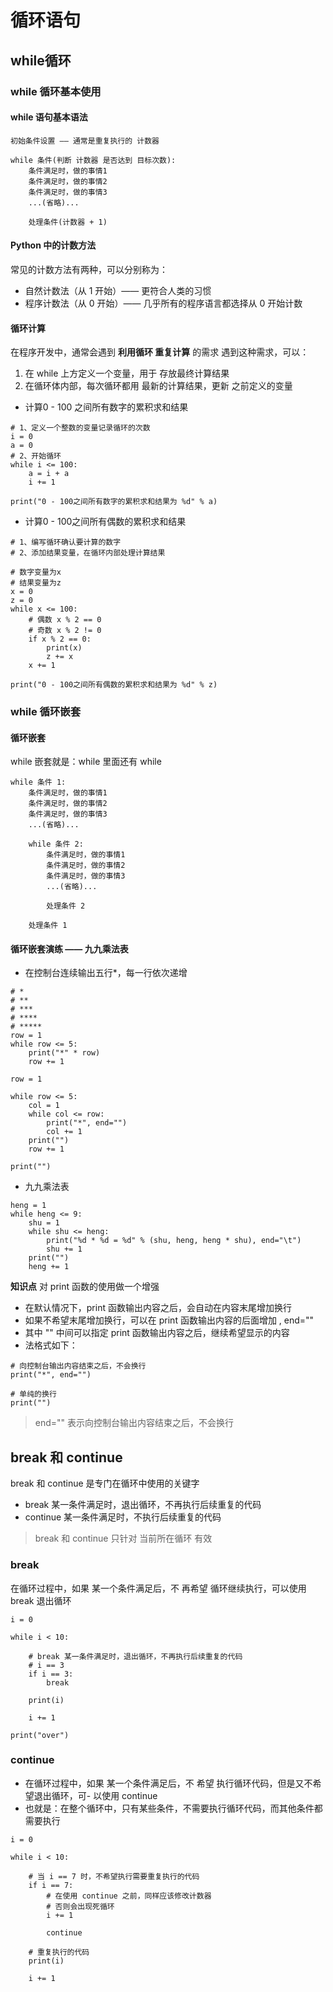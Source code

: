 # 循环语句
## while循环
### while 循环基本使用
#### while 语句基本语法
```
初始条件设置 —— 通常是重复执行的 计数器

while 条件(判断 计数器 是否达到 目标次数):
    条件满足时，做的事情1
    条件满足时，做的事情2
    条件满足时，做的事情3
    ...(省略)...
    
    处理条件(计数器 + 1)
```
#### Python 中的计数方法
常见的计数方法有两种，可以分别称为：
- 自然计数法（从 1 开始）—— 更符合人类的习惯
- 程序计数法（从 0 开始）—— 几乎所有的程序语言都选择从 0 开始计数

#### 循环计算
在程序开发中，通常会遇到 **利用循环 重复计算** 的需求
遇到这种需求，可以：
1. 在 while 上方定义一个变量，用于 存放最终计算结果
2. 在循环体内部，每次循环都用 最新的计算结果，更新 之前定义的变量

- 计算0 - 100 之间所有数字的累积求和结果
```
# 1、定义一个整数的变量记录循环的次数
i = 0
a = 0
# 2、开始循环
while i <= 100:
    a = i + a
    i += 1

print("0 - 100之间所有数字的累积求和结果为 %d" % a)
```
- 计算0 - 100之间所有偶数的累积求和结果
```
# 1、编写循环确认要计算的数字
# 2、添加结果变量，在循环内部处理计算结果

# 数字变量为x
# 结果变量为z
x = 0
z = 0
while x <= 100:
    # 偶数 x % 2 == 0
    # 奇数 x % 2 != 0
    if x % 2 == 0:
        print(x)
        z += x
    x += 1

print("0 - 100之间所有偶数的累积求和结果为 %d" % z)
```

### while 循环嵌套
#### 循环嵌套
while 嵌套就是：while 里面还有 while
```
while 条件 1:
    条件满足时，做的事情1
    条件满足时，做的事情2
    条件满足时，做的事情3
    ...(省略)...
    
    while 条件 2:
        条件满足时，做的事情1
        条件满足时，做的事情2
        条件满足时，做的事情3
        ...(省略)...
    
        处理条件 2
    
    处理条件 1
```
#### 循环嵌套演练 —— 九九乘法表
- 在控制台连续输出五行*，每一行依次递增
```
# *
# **
# ***
# ****
# *****
row = 1
while row <= 5:
    print("*" * row)
    row += 1
```
```
row = 1

while row <= 5:
    col = 1
    while col <= row:
        print("*", end="")
        col += 1
    print("")
    row += 1

print("")
```
- 九九乘法表
```
heng = 1
while heng <= 9:
    shu = 1
    while shu <= heng:
        print("%d * %d = %d" % (shu, heng, heng * shu), end="\t")
        shu += 1
    print("")
    heng += 1
```

**知识点** 对 print 函数的使用做一个增强
- 在默认情况下，print 函数输出内容之后，会自动在内容末尾增加换行
- 如果不希望末尾增加换行，可以在 print 函数输出内容的后面增加 , end=""
- 其中 "" 中间可以指定 print 函数输出内容之后，继续希望显示的内容
- 法格式如下：
```
# 向控制台输出内容结束之后，不会换行
print("*", end="")

# 单纯的换行
print("")
```
> end="" 表示向控制台输出内容结束之后，不会换行

## break 和 continue
break 和 continue 是专门在循环中使用的关键字
- break 某一条件满足时，退出循环，不再执行后续重复的代码
- continue 某一条件满足时，不执行后续重复的代码
> break 和 continue 只针对 当前所在循环 有效

### break
在循环过程中，如果 某一个条件满足后，不 再希望 循环继续执行，可以使用 break 退出循环
```
i = 0

while i < 10:

    # break 某一条件满足时，退出循环，不再执行后续重复的代码
    # i == 3
    if i == 3:
        break

    print(i)

    i += 1

print("over")
```

### continue
- 在循环过程中，如果 某一个条件满足后，不 希望 执行循环代码，但是又不希望退出循环，可- 以使用 continue
- 也就是：在整个循环中，只有某些条件，不需要执行循环代码，而其他条件都需要执行
```
i = 0

while i < 10:

    # 当 i == 7 时，不希望执行需要重复执行的代码
    if i == 7:
        # 在使用 continue 之前，同样应该修改计数器
        # 否则会出现死循环
        i += 1

        continue

    # 重复执行的代码
    print(i)

    i += 1
```










